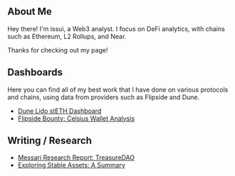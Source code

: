 ## About Me

Hey there! I'm issui, a Web3 analyst. I focus on DeFi analytics, with chains such as Ethereum, L2 Rollups, and Near. 

Thanks for checking out my page!

## Dashboards

Here you can find all of my best work that I have done on various protocols and chains, using data from providers such as Flipside and Dune. 

- [Dune Lido stETH Dashboard](https://dune.com/issui/lido-steth)
- [Flipside Bounty: Celsius Wallet Analysis](https://app.flipsidecrypto.com/dashboard/celsius-wallets-OrLibh)

## Writing / Research

- [Messari Research Report: TreasureDAO](https://docs.google.com/document/d/1CYFFHPoLYBL1xA2yXVdqz2iLmXf2dO_QfRM0B12JAnk/edit?usp=sharing)
- [Exploring Stable Assets: A Summary](https://mirror.xyz/0x4D857CB2D42fCAc500aC915C18A35720E4efBE70/lXKL0PDWB2bRlfaxXqSXB3IcBcKwQOPWnCVYhhtQJOA)

